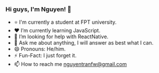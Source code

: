 ### Hi guys, I'm Nguyen! 👋

- ⭐ I'm currently a student at FPT university.
- ❤️ I’m currently learning JavaScript.
- 🤔 I’m looking for help with ReactNative.
- 💬 Ask me about anything, I will answer as best what I can.
- 😄 Pronouns: He/him.
- ⚡️ Fun-Fact: I just forget it.
- 📫 How to reach me nguyentranfw@gmail.com
